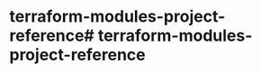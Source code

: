 # terraform-modules-project-reference#   t e r r a f o r m - m o d u l e s - p r o j e c t - r e f e r e n c e  
 